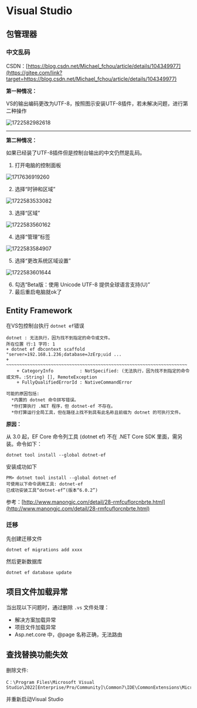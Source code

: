 # Visual Studio

## 包管理器

### 中文乱码

CSDN：[https://blog.csdn.net/Michael_fchou/article/details/104349977](https://gitee.com/link?target=https://blog.csdn.net/Michael_fchou/article/details/104349977)

**第一种情况：**

VS的输出编码更改为UTF-8，按照图示安装UTF-8插件，若未解决问题，进行第二种操作

![1722582982618](image/visual-studio/1722582982618.png)

---

**第二种情况：**

如果已经装了UTF-8插件但是控制台输出的中文仍然是乱码。

1. 打开电脑的控制面板

  ![1717636919260](image/visualstudio/1717636919260.png)

2. 选择“时钟和区域”

  ![1722583533082](image/visual-studio/1722583533082.png)

3. 选择“区域”

  ![1722583560162](image/visual-studio/1722583560162.png)

4. 选择“管理”标签

![1722583584907](image/visual-studio/1722583584907.png)

5. 选择“更改系统区域设置”

![1722583601644](image/visual-studio/1722583601644.png)

6. 勾选“Beta版：使用 Unicode UTF-8 提供全球语言支持(U)”
7. 最后重启电脑就ok了

## Entity Framework

在VS包控制台执行 `dotnet ef`错误

```shell
dotnet : 无法执行，因为找不到指定的命令或文件。
所在位置 行:1 字符: 1
+ dotnet ef dbcontext scaffold "server=192.168.1.236;database=JzErp;uid ...
+ ~~~~~~~~~~~~~~~~~~~~~~~~~~~~~~~~~~~~~~~~~~~~~~~~~~~~~~~~~~~~~~~~~~~~~
    + CategoryInfo          : NotSpecified: (无法执行，因为找不到指定的命令或文件。:String) [], RemoteException
    + FullyQualifiedErrorId : NativeCommandError
 
可能的原因包括:
  *内置的 dotnet 命令拼写错误。
  *你打算执行 .NET 程序，但 dotnet-ef 不存在。
  *你打算运行全局工具，但在路径上找不到具有此名称且前缀为 dotnet 的可执行文件。

```

**原因：**

从 3.0 起，EF Core 命令列工具 (dotnet ef) 不在 .NET Core SDK 里面，需另装。命令如下：

```shell
dotnet tool install --global dotnet-ef
```

安装成功如下

```shell
PM> dotnet tool install --global dotnet-ef
可使用以下命令调用工具: dotnet-ef
已成功安装工具“dotnet-ef”(版本“6.0.2”)

```

参考：[http://www.manongjc.com/detail/28-rmfcuflorcnbrte.html](http://www.manongjc.com/detail/28-rmfcuflorcnbrte.html)

### 迁移

先创建迁移文件

```shell
dotnet ef migrations add xxxx
```

然后更新数据库

```shell
dotnet ef database update
```

## 项目文件加载异常

当出现以下问题时，通过删除 `.vs` 文件处理：

* 解决方案加载异常
* 项目文件加载异常
* Asp.net.core 中，@page 名称正确，无法路由

## 查找替换功能失效

删除文件:

```text
C：\Program Files\Microsoft Visual Studio\2022[Enterprise/Pro/Community]\Common7\IDE\CommonExtensions\Microsoft\Editor\ServiceHub\Indexing.servicehub.service.json
```

并重新启动Visual Studio

